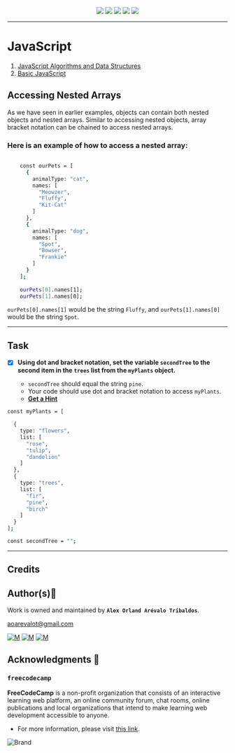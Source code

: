 <p align="center">
<img src="https://img.shields.io/badge/LINUX-darkgreen.svg"/>
<img src="https://img.shields.io/badge/Shell-ligthgreen.svg"/>
<img src="https://img.shields.io/badge/Emacs-purple.svg"/>
<img src="https://img.shields.io/badge/JavaScript-yellow.svg"/>
<img src="https://img.shields.io/badge/Markdown-black.svg"/><br>	
</p>

---


# JavaScript

1.  [JavaScript Algorithms and Data Structures](/learn/javascript-algorithms-and-data-structures)
2.  [Basic JavaScript](/learn/javascript-algorithms-and-data-structures/#basic-javascript)

## Accessing Nested Arrays

As we have seen in earlier examples, objects can contain both nested objects and nested arrays. 
Similar to accessing nested objects, array bracket notation can be chained to access nested arrays.

### Here is an example of how to access a nested array:

```bash

    const ourPets = [
      {
        animalType: "cat",
        names: [
          "Meowzer",
          "Fluffy",
          "Kit-Cat"
        ]
      },
      {
        animalType: "dog",
        names: [
          "Spot",
          "Bowser",
          "Frankie"
        ]
      }
    ];
    
    ourPets[0].names[1];
    ourPets[1].names[0];
```

`ourPets[0].names[1]` would be the string `Fluffy`, and `ourPets[1].names[0]` would be the string `Spot`.

---

## Task

+ [x] **Using dot and bracket notation, set the variable `secondTree` to the second item in the `trees` list from the `myPlants` object.**
	* `secondTree` should equal the string `pine`.
	* Your code should use dot and bracket notation to access `myPlants`.

	+ **[Get a Hint](https://forum.freecodecamp.org/t/16160)**

```bash
const myPlants = [

  {
    type: "flowers",
    list: [
      "rose",
      "tulip",
      "dandelion"
    ]
  },
  {
    type: "trees",
    list: [
      "fir",
      "pine",
      "birch"
    ]
  }
];

const secondTree = "";
```
---

## Credits

## Author(s):blue_book:

Work is owned and maintained by **`Alex Orland Arévalo Tribaldos`**.

<aoarevalot@gmail.com>
	
[![M](https://upload.wikimedia.org/wikipedia/commons/thumb/9/91/Octicons-mark-github.svg/25px-Octicons-mark-github.svg.png)](https://github.com/Alexoat76)
[![M](https://upload.wikimedia.org/wikipedia/fr/thumb/c/c8/Twitter_Bird.svg/25px-Twitter_Bird.svg.png)](https://twitter.com/aoarevalot)
[![M](https://upload.wikimedia.org/wikipedia/commons/thumb/c/ca/LinkedIn_logo_initials.png/25px-LinkedIn_logo_initials.png)](https://www.linkedin.com/in/Alexoat76/)

## Acknowledgments :mega: 

### **`freecodecamp`**
	
**FreeCodeCamp** is a non-profit organization that consists of an interactive learning web platform, 
an online community forum, chat rooms, online publications and local organizations that 
intend to make learning web development accessible to anyone.

+ For more information, please visit [this link](https://www.freecodecamp.org/).

![Brand](https://upload.wikimedia.org/wikipedia/commons/f/fa/FreeCodeCamp_logo.svg)
